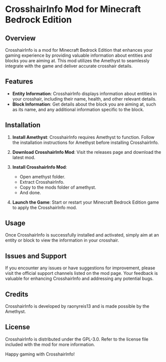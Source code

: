 # CrosshairInfo Mod for Minecraft Bedrock Edition

## Overview

CrosshairInfo is a mod for Minecraft Bedrock Edition that enhances your gaming experience by providing valuable information about entities and blocks you are aiming at. This mod utilizes the Amethyst to seamlessly integrate with the game and deliver accurate crosshair details.

## Features

- **Entity Information**: CrosshairInfo displays information about entities in your crosshair, including their name, health, and other relevant details.
- **Block Information**: Get details about the block you are aiming at, such as its name, and any additional information specific to the block.

## Installation

1. **Install Amethyst**: CrosshairInfo requires Amethyst to function. Follow the installation instructions for Amethyst before installing CrosshairInfo.

2. **Download CrosshairInfo Mod**: Visit the releases page and download the latest mod.

3. **Install CrosshairInfo Mod**:
   - Open amethyst folder.
   - Extract CrosshairInfo.
   - Copy to the mods folder of amethyst.
   - And done.

4. **Launch the Game**: Start or restart your Minecraft Bedrock Edition game to apply the CrosshairInfo mod.

## Usage

Once CrosshairInfo is successfully installed and activated, simply aim at an entity or block to view the information in your crosshair.

## Issues and Support

If you encounter any issues or have suggestions for improvement, please visit the official support channels listed on the mod page. Your feedback is valuable for enhancing CrosshairInfo and addressing any potential bugs.

## Credits

CrosshairInfo is developed by raonyreis13 and is made possible by the Amethyst.

## License

CrosshairInfo is distributed under the GPL-3.0. Refer to the license file included with the mod for more information.

Happy gaming with CrosshairInfo!
